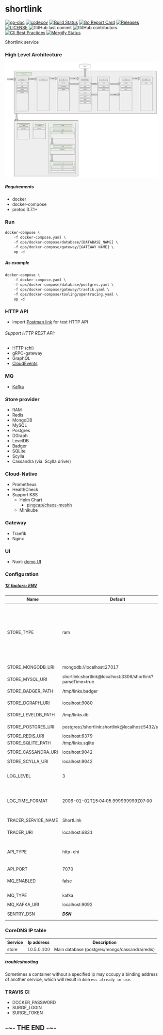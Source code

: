 # shortlink

[![go-doc](https://godoc.org/github.com/batazor/shortlink?status.svg)](https://godoc.org/github.com/batazor/shortlink)
[![codecov](https://codecov.io/gh/batazor/shortlink/branch/master/graph/badge.svg)](https://codecov.io/gh/batazor/shortlink)
[![Build Status](https://travis-ci.org/batazor/shortlink.svg?branch=master)](https://travis-ci.org/batazor/shortlink)
[![Go Report Card](https://goreportcard.com/badge/github.com/batazor/shortlink)](https://goreportcard.com/report/github.com/batazor/shortlink)
[![Releases](https://img.shields.io/github/release-pre/batazor/shortlink.svg)](https://github.com/batazor/shortlink/releases)
[![LICENSE](https://img.shields.io/github/license/batazor/shortlink.svg)](https://github.com/batazor/shortlink/blob/master/LICENSE)
![GitHub last commit](https://img.shields.io/github/last-commit/batazor/shortlink)
![GitHub contributors](https://img.shields.io/github/contributors/batazor/shortlink)
[![CII Best Practices](https://bestpractices.coreinfrastructure.org/projects/3510/badge)](https://bestpractices.coreinfrastructure.org/projects/3510)
[![Mergify Status][mergify-status]][mergify]

Shortlink service

### High Level Architecture

![shortlink-arhitecture](./docs/shortlink-arhitecture.png)

##### Requirements

- docker
- docker-compose
- protoc 3.7.1+

### Run

```
docker-compose \
    -f docker-compose.yaml \
    -f ops/docker-compose/database/[DATABASE_NAME] \
    -f ops/docker-compose/gateway/[GATEWAY_NAME] \
    up -d 
```

##### As example

```
docker-compose \
    -f docker-compose.yaml \
    -f ops/docker-compose/database/postgres.yaml \
    -f ops/docker-compose/gateway/traefik.yaml \
    -f ops/docker-compose/tooling/opentracing.yaml \
    up -d 
```

### HTTP API

+ Import [Postman link](./docs/shortlink.postman_collection.json) for test HTTP API

###### Support HTTP REST API:

- HTTP (chi)
- gRPC-gateway
- GraphQL
- [CloudEvents](https://cloudevents.io/)

### MQ

+ [Kafka](https://kafka.apache.org/)

### Store provider

+ RAM
+ Redis
+ MongoDB
+ MySQL
+ Postgres
+ DGraph
+ LevelDB
+ Badger
+ SQLite
+ Scylla
+ Сassandra (via: Scylla driver)

### Cloud-Native

+ Prometheus
+ HealthCheck
+ Support K8S
  + Helm Chart
    + [pingcap/chaos-meshh](https://github.com/pingcap/chaos-mesh)
  + Minikube

### Gateway

+ Traefik
+ Nginx

### UI

+ Nuxt: [demo UI](http://shortlink.surge.sh/)

### Configuration

##### [12 factors: ENV](https://12factor.net/config)

| Name                | Default                                                     | Description                                              |
|---------------------|-------------------------------------------------------------|----------------------------------------------------------|
| STORE_TYPE          | ram                                                         | Select: postgres, mongo, mysql, redis, dgraph, sqlite, leveldb, badger, ram, scylla, cassandra |
| STORE_MONGODB_URI   | mongodb://localhost:27017                                   | MongoDB URI                                              |
| STORE_MYSQL_URI     | shortlink:shortlink@localhost:3306/shortlink?parseTime=true | MySQL URI                                                |
| STORE_BADGER_PATH   | /tmp/links.badger                                           | Badger path to file                                      |
| STORE_DGRAPH_URI    | localhost:9080                                              | DGRAPH link                                              |
| STORE_LEVELDB_PATH  | /tmp/links.db                                               | LevelDB path to file                                     |
| STORE_POSTGRES_URI  | postgres://shortlink:shortlink@localhost:5432/shortlink     | Postgres URI                                             |
| STORE_REDIS_URI     | localhost:6379                                              | Redis URI                                                |
| STORE_SQLITE_PATH   | /tmp/links.sqlite                                           | SQLite URI                                               |
| STORE_CASSANDRA_URI | localhost:9042                                              | Cassandra URI                                            |
| STORE_SCYLLA_URI    | localhost:9042                                              | Scylla URI                                               |
| LOG_LEVEL           | 3                                                           | Log level. Select 0-4 (Fatal->Debug)                     |
| LOG_TIME_FORMAT     | 2006-01-02T15:04:05.999999999Z07:00                         | Log time format (golang time format)                     |
| TRACER_SERVICE_NAME | ShortLink                                                   | Service Name                                             |
| TRACER_URI          | localhost:6831                                              | Tracing addr:host                                        |
| API_TYPE            | http-chi                                                    | Select: http-chi, gRPC-web, graphql, cloudevents         |
| API_PORT            | 7070                                                        | API port                                                 |
| MQ_ENABLED          | false                                                       | Enabled MQ-service                                       |
| MQ_TYPE             | kafka                                                       | Select: kafka, nats                                      |
| MQ_KAFKA_URI        | localhost:9092                                              | Kafka URI                                                |
| SENTRY_DSN          | ___DSN___                                                   | key for sentry                                           | 

### CoreDNS IP table

| Service           | Ip address     | Description                                    |
|-------------------|----------------|------------------------------------------------|
| store             | 10.5.0.100     | Main database (postgres/mongo/cassandra/redis) |

##### troubleshooting

Sometimes a container without a specified ip may occupy a binding address of another service, 
which will result in `Address already in use`.

### TRAVIS CI

- DOCKER_PASSWORD
- SURGE_LOGIN
- SURGE_TOKEN

## -~- THE END -~-

[mergify]: https://mergify.io
[mergify-status]: https://img.shields.io/endpoint.svg?url=https://dashboard.mergify.io/badges/batazor/shortlink&style=flat
